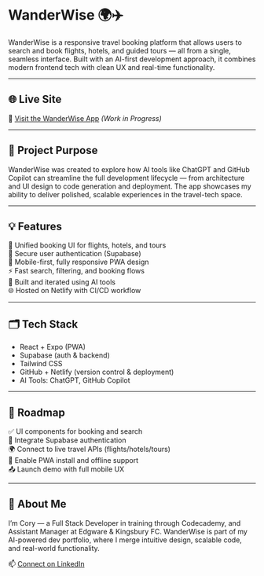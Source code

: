 # WanderWise 🌍✈️  
WanderWise is a responsive travel booking platform that allows users to search and book flights, hotels, and guided tours — all from a single, seamless interface. Built with an AI-first development approach, it combines modern frontend tech with clean UX and real-time functionality.

---

## 🌐 Live Site  
🔗 [Visit the WanderWise App](https://stunning-centaur-6fe47d.netlify.app/) *(Work in Progress)*

---

## 🧠 Project Purpose  
WanderWise was created to explore how AI tools like ChatGPT and GitHub Copilot can streamline the full development lifecycle — from architecture and UI design to code generation and deployment. The app showcases my ability to deliver polished, scalable experiences in the travel-tech space.

---

## 💡 Features  
🧳 Unified booking UI for flights, hotels, and tours  
🔐 Secure user authentication (Supabase)  
📱 Mobile-first, fully responsive PWA design  
⚡ Fast search, filtering, and booking flows  
🚀 Built and iterated using AI tools  
🌐 Hosted on Netlify with CI/CD workflow  

---

## 🗂️ Tech Stack  
- React + Expo (PWA)  
- Supabase (auth & backend)  
- Tailwind CSS  
- GitHub + Netlify (version control & deployment)  
- AI Tools: ChatGPT, GitHub Copilot  

---

## 📌 Roadmap  
✅ UI components for booking and search  
🔄 Integrate Supabase authentication  
🌍 Connect to live travel APIs (flights/hotels/tours)  
📱 Enable PWA install and offline support  
📤 Launch demo with full mobile UX

---

## 👤 About Me  
I’m Cory — a Full Stack Developer in training through Codecademy, and Assistant Manager at Edgware & Kingsbury FC. WanderWise is part of my AI-powered dev portfolio, where I merge intuitive design, scalable code, and real-world functionality.

📫 [Connect on LinkedIn](https://www.linkedin.com/in/cory-charles-68851757)
